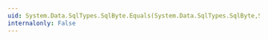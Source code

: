 ```yaml
---
uid: System.Data.SqlTypes.SqlByte.Equals(System.Data.SqlTypes.SqlByte,System.Data.SqlTypes.SqlByte)
internalonly: False
---
```

